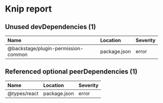 # Knip report

## Unused devDependencies (1)

| Name                                | Location     | Severity |
| :---------------------------------- | :----------- | :------- |
| @backstage/plugin-permission-common | package.json | error    |

## Referenced optional peerDependencies (1)

| Name         | Location     | Severity |
| :----------- | :----------- | :------- |
| @types/react | package.json | error    |

